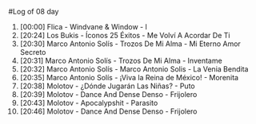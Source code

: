 #Log of 08 day

1. [00:00] Flica - Windvane & Window - l
1. [20:24] Los Bukis - Íconos 25 Éxitos - Me Volví A Acordar De Ti
1. [20:30] Marco Antonio Solís - Trozos De Mi Alma - Mi Eterno Amor Secreto
1. [20:31] Marco Antonio Solís - Trozos De Mi Alma - Inventame
1. [20:32] Marco Antonio Solís - Marco Antonio Solis - La Venia Bendita
1. [20:35] Marco Antonio Solís - ¡Viva la Reina de México! - Morenita
1. [20:38] Molotov - ¿Dónde Jugarán Las Niñas? - Puto
1. [20:39] Molotov - Dance And Dense Denso - Frijolero
1. [20:43] Molotov - Apocalypshit - Parasito
1. [20:46] Molotov - Dance And Dense Denso - Frijolero
